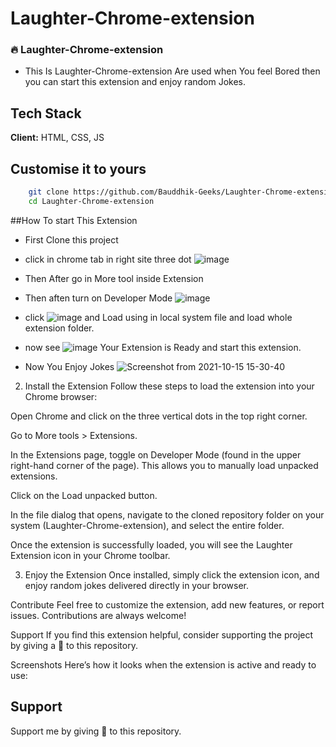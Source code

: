 # Laughter-Chrome-extension


### 🔥 Laughter-Chrome-extension

- This Is Laughter-Chrome-extension Are used when You feel Bored then you can start this extension and enjoy random Jokes.

## Tech Stack

**Client:** HTML, CSS, JS

## Customise it to yours

```bash
    git clone https://github.com/Bauddhik-Geeks/Laughter-Chrome-extension.git
    cd Laughter-Chrome-extension
```


##How To start This Extension
- First Clone this project
- click in chrome tab in right site three dot ![image](https://user-images.githubusercontent.com/62690629/137469305-5958b56f-5325-4646-8a5d-a54cae13f777.png)


- Then After go in More tool inside Extension
- Then aften turn on Developer Mode ![image](https://user-images.githubusercontent.com/62690629/137469541-371e5891-e56b-4bee-b38d-605a697863c6.png)


- click ![image](https://user-images.githubusercontent.com/62690629/137469637-779d113e-1506-4c01-a180-996100861975.png) and Load using in local system file and load whole extension folder.



- now see ![image](https://user-images.githubusercontent.com/62690629/137469852-418cace4-d991-4bb1-97a0-8acad75d2c63.png) Your Extension is Ready and start this extension.


- Now You Enjoy Jokes ![Screenshot from 2021-10-15 15-30-40](https://user-images.githubusercontent.com/62690629/137470303-87ef7220-ad0c-4efb-8df1-f0fa514bfa5b.png)


2. Install the Extension
Follow these steps to load the extension into your Chrome browser:

Open Chrome and click on the three vertical dots in the top right corner.

Go to More tools > Extensions.

In the Extensions page, toggle on Developer Mode (found in the upper right-hand corner of the page). This allows you to manually load unpacked extensions.

Click on the Load unpacked button.

In the file dialog that opens, navigate to the cloned repository folder on your system (Laughter-Chrome-extension), and select the entire folder.

Once the extension is successfully loaded, you will see the Laughter Extension icon in your Chrome toolbar.

3. Enjoy the Extension
Once installed, simply click the extension icon, and enjoy random jokes delivered directly in your browser.



Contribute
Feel free to customize the extension, add new features, or report issues. Contributions are always welcome!

Support
If you find this extension helpful, consider supporting the project by giving a 🌟 to this repository.

Screenshots
Here’s how it looks when the extension is active and ready to use:


## Support

Support me by giving 🌟 to this repository.
